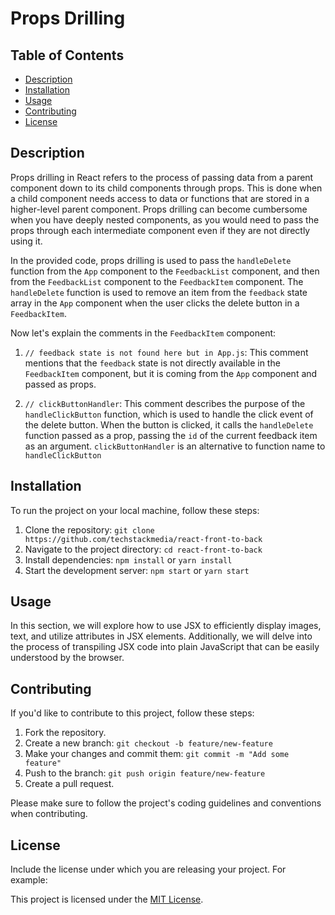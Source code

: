 # Props Drilling

## Table of Contents

- [Description](#description)
- [Installation](#installation)
- [Usage](#usage)
- [Contributing](#contributing)
- [License](#license)

## Description

Props drilling in React refers to the process of passing data from a parent component down to its child components through props. This is done when a child component needs access to data or functions that are stored in a higher-level parent component. Props drilling can become cumbersome when you have deeply nested components, as you would need to pass the props through each intermediate component even if they are not directly using it.

In the provided code, props drilling is used to pass the `handleDelete` function from the `App` component to the `FeedbackList` component, and then from the `FeedbackList` component to the `FeedbackItem` component. The `handleDelete` function is used to remove an item from the `feedback` state array in the `App` component when the user clicks the delete button in a `FeedbackItem`.

Now let's explain the comments in the `FeedbackItem` component:

1. `// feedback state is not found here but in App.js`: This comment mentions that the `feedback` state is not directly available in the `FeedbackItem` component, but it is coming from the `App` component and passed as props.

2. `// clickButtonHandler`: This comment describes the purpose of the `handleClickButton` function, which is used to handle the click event of the delete button. When the button is clicked, it calls the `handleDelete` function passed as a prop, passing the `id` of the current feedback item as an argument. `clickButtonHandler` is an alternative to function name to `handleClickButton`

## Installation

To run the project on your local machine, follow these steps:

1. Clone the repository: `git clone https://github.com/techstackmedia/react-front-to-back`
2. Navigate to the project directory: `cd react-front-to-back`
3. Install dependencies: `npm install` or `yarn install`
4. Start the development server: `npm start` or `yarn start`

## Usage

In this section, we will explore how to use JSX to efficiently display images, text, and utilize attributes in JSX elements. Additionally, we will delve into the process of transpiling JSX code into plain JavaScript that can be easily understood by the browser.

## Contributing

If you'd like to contribute to this project, follow these steps:

1. Fork the repository.
2. Create a new branch: `git checkout -b feature/new-feature`
3. Make your changes and commit them: `git commit -m "Add some feature"`
4. Push to the branch: `git push origin feature/new-feature`
5. Create a pull request.

Please make sure to follow the project's coding guidelines and conventions when contributing.

## License

Include the license under which you are releasing your project. For example:

This project is licensed under the [MIT License](https://opensource.org/licenses/MIT).
